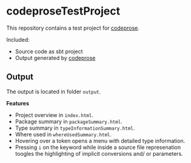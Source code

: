# codeproseTestProject

This repository contains a test project for [codeprose](https://github.com/gushai/codeprose).

Included:
 -   Source code as sbt project 
 -   Output generated by [codeprose](https://github.com/gushai/codeprose)


## Output

The output is located in folder ```output```.


**Features**

 -   Project overview in ```index.html```. 
 -   Package summary in ```packageSummary.html```.
 -   Type summary in ```typeInformationSummary.html```.
 -   Where used in ```whereUsedSummary.html```.
 -   Hovering over a token opens a menu with detailed type information.
 -   Pressing ```i``` on the keyword while inside a source file represenation toogles the highlighting of implicit conversions and/ or parameters.

